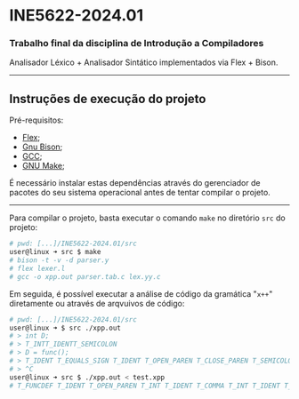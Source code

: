 # INE5622-2024.01

### Trabalho final da disciplina de Introdução a Compiladores

Analisador Léxico + Analisador Sintático implementados via Flex + Bison.

---

## Instruções de execução do projeto

Pré-requisitos:

- [Flex](https://github.com/westes/flex);
- [Gnu Bison](https://www.gnu.org/software/bison/);
- [GCC](https://gcc.gnu.org/);
- [GNU Make](https://www.gnu.org/software/make/);

É necessário instalar estas dependências através do gerenciador de pacotes do seu sistema operacional antes de tentar compilar o projeto.

---

Para compilar o projeto, basta executar o comando `make` no diretório `src` do projeto:

```bash
# pwd: [...]/INE5622-2024.01/src
user@linux ➜ src $ make
# bison -t -v -d parser.y
# flex lexer.l
# gcc -o xpp.out parser.tab.c lex.yy.c
```

Em seguida, é possível executar a análise de código da gramática "`x++`" diretamente ou através de arqvuivos de código:

```bash
# pwd: [...]/INE5622-2024.01/src
user@linux ➜ $ src ./xpp.out
# > int D;
# > T_INTT_IDENTT_SEMICOLON
# > D = func();
# > T_IDENT T_EQUALS_SIGN T_IDENT T_OPEN_PAREN T_CLOSE_PAREN T_SEMICOLON
# > ^C
user@linux ➜ src $ ./xpp.out < test.xpp
# T_FUNCDEF T_IDENT T_OPEN_PAREN T_INT T_IDENT T_COMMA T_INT T_IDENT T_CLOSE_PAREN[...]
```
